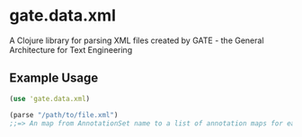 gate.data.xml
====

A Clojure library for parsing XML files created by GATE - the General Architecture for Text Engineering

Example Usage
----

```clojure
(use 'gate.data.xml)

(parse "/path/to/file.xml")
;;=> An map from AnnotationSet name to a list of annotation maps for easy use in Clojure programs.
```
